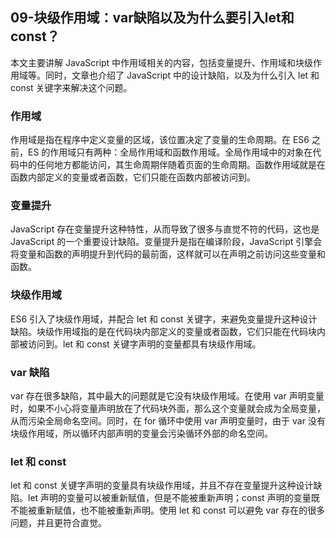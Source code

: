 ## 09-块级作用域：var缺陷以及为什么要引入let和const？
本文主要讲解 JavaScript 中作用域相关的内容，包括变量提升、作用域和块级作用域等。同时，文章也介绍了 JavaScript 中的设计缺陷，以及为什么引入 let 和 const 关键字来解决这个问题。

### 作用域
作用域是指在程序中定义变量的区域，该位置决定了变量的生命周期。在 ES6 之前，ES 的作用域只有两种：全局作用域和函数作用域。全局作用域中的对象在代码中的任何地方都能访问，其生命周期伴随着页面的生命周期。函数作用域就是在函数内部定义的变量或者函数，它们只能在函数内部被访问到。

### 变量提升
JavaScript 存在变量提升这种特性，从而导致了很多与直觉不符的代码，这也是 JavaScript 的一个重要设计缺陷。变量提升是指在编译阶段，JavaScript 引擎会将变量和函数的声明提升到代码的最前面，这样就可以在声明之前访问这些变量和函数。

### 块级作用域
ES6 引入了块级作用域，并配合 let 和 const 关键字，来避免变量提升这种设计缺陷。块级作用域指的是在代码块内部定义的变量或者函数，它们只能在代码块内部被访问到。let 和 const 关键字声明的变量都具有块级作用域。

### var 缺陷
var 存在很多缺陷，其中最大的问题就是它没有块级作用域。在使用 var 声明变量时，如果不小心将变量声明放在了代码块外面，那么这个变量就会成为全局变量，从而污染全局命名空间。同时，在 for 循环中使用 var 声明变量时，由于 var 没有块级作用域，所以循环内部声明的变量会污染循环外部的命名空间。

### let 和 const
let 和 const 关键字声明的变量具有块级作用域，并且不存在变量提升这种设计缺陷。let 声明的变量可以被重新赋值，但是不能被重新声明；const 声明的变量既不能被重新赋值，也不能被重新声明。使用 let 和 const 可以避免 var 存在的很多问题，并且更符合直觉。

